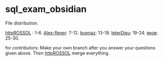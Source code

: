 # sql_exam_obsidian

File distribution.

[httpROSSOL](https://github.com/httpROSSOL) : 1-6.
[Alex-flexer](https://github.com/Alex-Flexer): 7-12.
[buenaz](https://github.com/buenaz): 13-18.
[leterDieu](https://github.com/leterDieu): 19-24.
[яков](https://github.com): 25-30.

for contributors:
	Make your own branch after you answer your questions given above.
	Then [httpROSSOL](https://github.com/httpROSSOL) merge everything.
